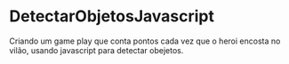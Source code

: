 # DetectarObjetosJavascript
Criando um game play que conta pontos cada vez que o heroi encosta no vilão, usando javascript para detectar obejetos.
